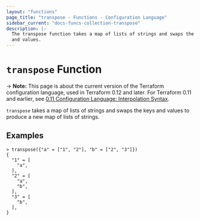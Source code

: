 ```yaml
---
layout: "functions"
page_title: "transpose - Functions - Configuration Language"
sidebar_current: "docs-funcs-collection-transpose"
description: |-
  The transpose function takes a map of lists of strings and swaps the keys
  and values.
---
```


# `transpose` Function

-> **Note:** This page is about the current version of the Terraform
configuration language, used in Terraform 0.12 and later. For Terraform 0.11 and
earlier, see
[0.11 Configuration Language: Interpolation Syntax](../configuration-0-11/interpolation.html).

`transpose` takes a map of lists of strings and swaps the keys and values
to produce a new map of lists of strings.

## Examples

```
> transpose({"a" = ["1", "2"], "b" = ["2", "3"]})
{
  "1" = [
    "a",
  ],
  "2" = [
    "a",
    "b",
  ],
  "3" = [
    "b",
  ],
}
```
